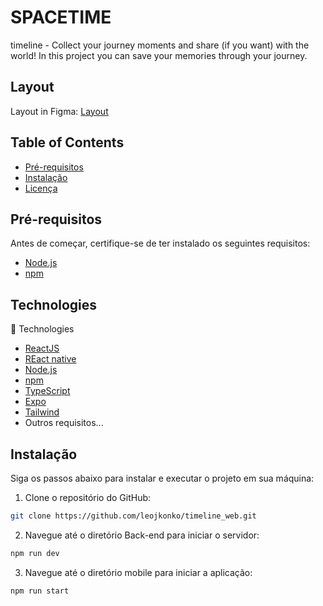 
# SPACETIME

timeline - Collect your journey moments and share (if you want) with the world!
In this project you can save your memories through your journey.

## Layout
Layout in Figma: [Layout](https://www.figma.com/file/n3iGB8MJOUiBPXs5DIjAuZ/C%C3%A1psula-do-tempo-%E2%80%A2-Trilha-Ignite-(Community)?node-id=0%3A1&mode=dev)

## Table of Contents
 
- [Pré-requisitos](#pré-requisitos)
- [Instalação](#instalação)
- [Licença](#licença)

## Pré-requisitos

Antes de começar, certifique-se de ter instalado os seguintes requisitos:

- [Node.js](https://nodejs.org/)
- [npm](https://www.npmjs.com/)
 
## Technologies

🚀 Technologies

- [ReactJS](https://react.dev/)
- [REact native](https://reactnative.dev/)
- [Node.js](https://nodejs.org/)
- [npm](https://www.npmjs.com/)
- [TypeScript](https://www.typescriptlang.org/)
- [Expo](https://expo.dev/)
- [Tailwind](https://tailwindcss.com/)
- Outros requisitos...


## Instalação

Siga os passos abaixo para instalar e executar o projeto em sua máquina:

1. Clone o repositório do GitHub:
 
```bash
git clone https://github.com/leojkonko/timeline_web.git
```

2. Navegue até o diretório Back-end para iniciar o servidor:

```bash
npm run dev
```
3. Navegue até o diretório mobile para iniciar a aplicação:

```bash
npm run start
```
